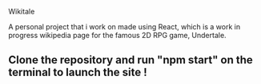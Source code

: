 Wikitale

A personal project that i work on made using React, which is a work in progress wikipedia page for the famous 2D RPG game, Undertale.

## Clone the repository and run "npm start" on the terminal to launch the site !
